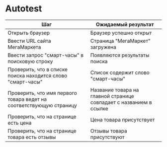 # Autotest

| Шаг | Ожидаемый результат |
| ------------- | ------------- |
| Открыть браузер | Браузер успешно открыт |
| Ввести URL сайта МегаМаркета | Страница "МегаМаркет" загружена |
| Ввести запрос "смарт-часы" в поисковую строку | Появляются результаты поиска |
| Проверить, что в списке поиска находится слово "смарт-часы" | Список содержит слово "смарт-часы" |
| Проверить, что имя первого товара ведет на соответствующую страницу | Название товара на главной странице совпадает с названием в ссылке |
| Проверить, что на странице есть цена | Цена товара присутствует |
| Проверить, что на странице товара есть отзывы | Отзывы товара присутствуют |
